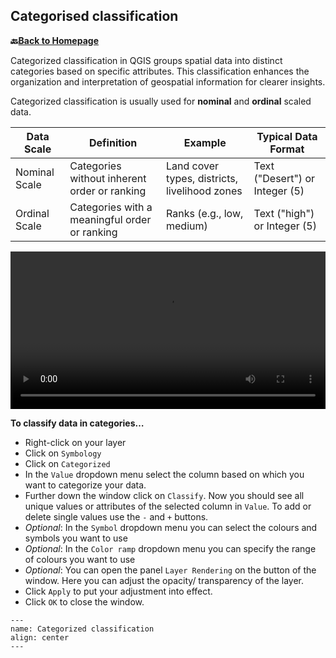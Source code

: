 ## Categorised classification


__🔙[Back to Homepage](/content/intro.md)__

Categorized classification in QGIS groups spatial data into distinct categories based on specific attributes. This classification enhances the organization and interpretation of geospatial information for clearer insights.

Categorized classification is usually used for __nominal__ and __ordinal__ scaled data.

| Data Scale | Definition| Example | Typical Data Format |
|---|---|---|---|
| Nominal Scale                | Categories without inherent order or ranking             | Land cover types, districts, livelihood zones | Text ("Desert") or Integer (5)      |
| Ordinal Scale                | Categories with a meaningful order or ranking            | Ranks (e.g., low, medium)   | Text ("high") or Integer (5)      |

<video width="100%" controls src="https://github.com/GIScience/gis-training-resource-center/raw/main/fig/Classify_by_categorized.mp4"></video>

__To classify data in categories…__
- Right-click on your layer
- Click on `Symbology`
- Click on `Categorized`
- In the `Value` dropdown menu select the column based on which you want to categorize your data.
- Further down the window click on `Classify`.  Now you should see all unique values or attributes of the selected column in `Value`. To add or delete single values use the `-` and `+` buttons. 
- *Optional*: In the `Symbol` dropdown menu you can select the colours and symbols you want to use
- *Optional*: In the `Color ramp` dropdown menu you can specify the range of colours you want to use
- *Optional*: You can open the panel `Layer Rendering` on the button of the window. Here you can adjust the opacity/ transparency of the layer.
- Click `Apply` to put your adjustment into effect.
- Click `OK` to close the window.

```{figure} /fig/Categorized_district_map_SierraLeone.png
---
name: Categorized classification
align: center
---
```
